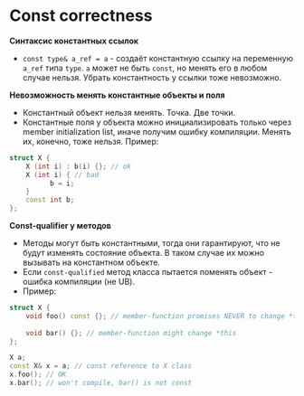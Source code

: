 # Const correctness

**Синтаксис константных ссылок**

* `const type& a_ref = a` - создаёт константную ссылку на переменную `a_ref` типа `type`. `a` может
  не быть `const`, но менять его в любом случае нельзя. Убрать константность у ссылки тоже
  невозможно.

**Невозможность менять константные объекты и поля**

* Константный объект нельзя менять. Точка. Две точки.
* Константные поля у объекта можно инициализировать только через member initialization list, иначе
  получим ошибку компиляции. Менять их, конечно, тоже нельзя. Пример:

```c++
struct X {
    X (int i) : b(i) {}; // ok
    X (int i) { // bad
          b = i;
    }
    const int b;
};
```

**Const-qualifier у методов**

* Методы могут быть константными, тогда они гарантируют, что не будут изменять состояние объекта. В
  таком случае их можно вызывать на константном объекте. 
* Если `const-qualified` метод класса пытается поменять объект - ошибка компиляции (не UB).
* Пример:

```c++
struct X {
    void foo() const {}; // member-function promises NEVER to change *this
    
    void bar() {}; // member-function might change *this
};

X a;
const X& x = a; // const reference to X class
x.foo(); // OK
x.bar(); // won't compile, bar() is not const

```